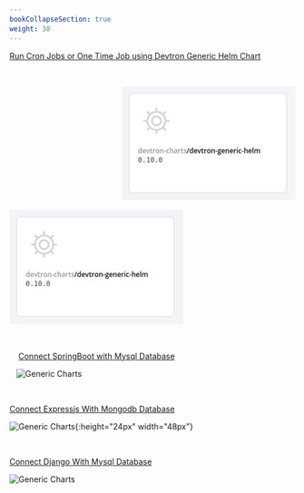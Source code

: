```yaml
---
bookCollapseSection: true
weight: 38
---
```


[Run Cron Jobs or One Time Job using Devtron Generic Helm Chart](https://docs.devtron.ai/docs/use-cases/devtron-generic-charts-to-run-cron-jobs-or-one-time-job/)

<br />

<p align="right">
  <img src="./dev_chart.jpg" />
</p>

![Generic Charts](./dev_chart.jpg "Deploying Chart")


<br />

&nbsp;&nbsp;&nbsp; [Connect SpringBoot with Mysql Database](https://docs.devtron.ai/docs/use-cases/connect-spring-boot-with-mysql-database/)

&nbsp;&nbsp; ![Generic Charts](https://encrypted-tbn0.gstatic.com/images?q=tbn%3AANd9GcQNIKpsOGedJby2x4ULG2BUQDlcYHczoCh0ww&usqp=CAU "Deploying Chart")

&nbsp;&nbsp;

[Connect Expressjs With Mongodb Database]((https://docs.devtron.ai/docs/use-cases/connect-expressjs-with-mongodb-database/))

![Generic Charts](https://miro.medium.com/max/5760/1*-nv68eBqrOGVOgkocssb4Q@2x.png){:height="24px" width="48px"}

&nbsp;&nbsp;

[Connect Django With Mysql Database](https://docs.devtron.ai/docs/use-cases/connect-django-with-mysql-database/)

![Generic Charts](https://studygyaan.com/wp-content/uploads/2019/11/Django-MySQL-Connection.png "Deploying Chart")

